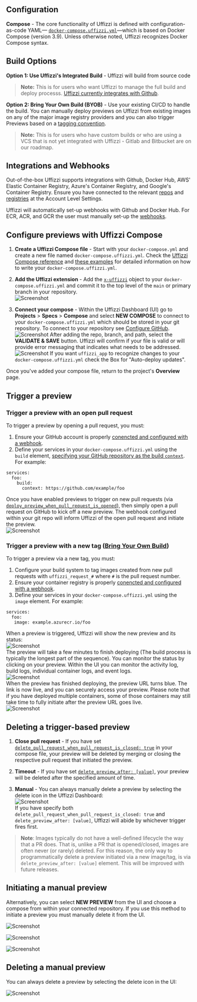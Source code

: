 ## Configuration

**Compose**  - The core functionality of Uffizzi is defined with configuration-as-code YAML— [`docker-compose.uffizzi.yml`](references/compose-spec.md)—which is based on Docker Compose (version 3.9).  Unless otherwise noted, Uffizzi recognizes Docker Compose syntax.  

## Build Options

**Option 1: Use Uffizzi's Integrated Build** - Uffizzi will build from source code  

> **Note:** This is for users who want Uffizzi to manage the full build and deploy processs. [Uffizzi currently integrates with Github](guides/git-integrations.md).
   
**Option 2: Bring Your Own Build (BYOB)** - Use your existing CI/CD to handle the build. You can manually deploy previews on Uffizzi from existing images on any of the major image registry providers and you can also trigger Previews based on a [tagging convention](engineeringblog/ci-cd-registry.md).
     
> **Note:** This is for users who have custom builds or who are using a VCS that is not yet integrated with Uffizzi - Gitlab and Bitbucket are on our roadmap.

## Integrations and Webhooks

Out-of-the-box Uffizzi supports integrations with Github, Docker Hub, AWS' Elastic Container Registry, Azure's Container Registry, and Google's Container Registry.  Ensure you have connected to the relevant [repos](guides/git-integrations.md) and [registries](guides/container-registry-integrations.md) at the Account Level Settings.   

Uffizzi will automatically set-up webhooks with Github and Docker Hub.  For ECR, ACR, and GCR the user must manually set-up the [webhooks](guides/container-registry-integrations.md).  

## Configure previews with Uffizzi Compose 

1. **Create a Uffizzi Compose file** - Start with your `docker-compose.yml` and create a new file named `docker-compose.uffizzi.yml`.  Check the [Uffizzi Compose reference](references/compose-spec.md) and [these examples](examples/example-compose.md) for detailed information on how to write your `docker-compose.uffizzi.yml`.  

2. **Add the Uffizzi extension** - Add the [`x-uffizzi`](references/compose-spec.md#x-uffizzi) object to your `docker-compose.uffizzi.yml` and commit it to the top level of the `main` or primary branch in your repository.  
![Screenshot](assets/images/compose-in-git.png)

3. **Connect your compose** - Within the Uffizzi Dashboard (UI) go to **Projects** > **Specs** > **Compose** and select **NEW COMPOSE** to connect to your `docker-compose.uffizzi.yml` which should be stored in your git repository.  To connect to your repository see [Configure GitHub](guides/git-integrations.md).  
![Screenshot](assets/images/compose-one.png)
After adding the repo, branch, and path, select the **VALIDATE & SAVE** button. Uffizzi will confirm if your file is valid or will provide error messaging that indicates what needs to be addressed.  
![Screenshot](assets/images/add-compose.png)
If you want `uffizzi_app` to recognize changes to your `docker-compose.uffizzi.yml` check the Box for "Auto-deploy updates".

Once you've added your compose file, return to the project's **Overview** page.  

## Trigger a preview  

### Trigger a preview with an open pull request  
 
 To trigger a preview by opening a pull request, you must:  

1. Ensure your GitHub account is properly [conencted and configured with a webhook](guides/git-integrations.md).  
2. Define your services in your `docker-compose.uffizzi.yml` using the `build` element, [specifying your GitHub repository as the build `context`](references/compose-spec.md#build). For example: 
 ```
 services:  
   foo:
     build:
       context: https://github.com/example/foo
 ```
 
 Once you have enabled previews to trigger on new pull requests (via [`deploy_preview_when_pull_request_is_opened`](references/compose-spec.md#deploy_preview_when_pull_request_is_opened)), then simply open a pull request on GitHub to kick off a new preview. The webhook configured within your git repo will inform Uffizzi of the open pull request and initiate the preview.   
![Screenshot](assets/images/open-pr.png)

### Trigger a preview with a new tag ([Bring Your Own Build](engineeringblog/ci-cd-registry.md))  
To trigger a preview via a new tag, you must:  

1. Configure your build system to tag images created from new pull requests with `uffizzi_request_#` where `#` is the pull request number.  
2. Ensure your container registry is properly [conencted and configured with a webhook](guides/container-registry-integrations.md).  
3. Define your services in your `docker-compose.uffizzi.yml` using the `image` element. For example: 
```
services:  
  foo:
   image: example.azurecr.io/foo
```

When a preview is triggered, Uffizzi will show the new preview and its status:  
![Screenshot](assets/images/initiated-preview.png)   
The preview will take a few minutes to finish deploying (The build process is typically the longest part of the sequence). You can monitor the status by clicking on your preview. Within the UI you can monitor the activity log, build logs, individual container logs, and event logs.  
![Screenshot](assets/images/preview-status.png)  
When the preview has finished deploying, the preview URL turns blue. The link is now live, and you can securely access your preview. Please note that if you have deployed multiple containers, some of those containers may still take time to fully initiate after the preview URL goes live.  
![Screenshot](assets/images/preview-link-live.png)

## Deleting a trigger-based preview

1. **Close pull request** - If you have set [`delete_pull_request_when_pull_request_is_closed: true`](references/compose-spec.md#delete_pull_request_when_pull_request_is_closed) in your compose file, your preview will be deleted by merging or closing the respective pull request that initiated the preview.  

2. **Timeout** - If you have set [`delete_preview_after: [value]`](references/compose-spec.md#delete_preview_after), your preview will be deleted after the specified amount of time.

3. **Manual** - You can always manually delete a preview by selecting the delete icon in the Uffizzi Dashboard:  
![Screenshot](assets/images/delete.png)  
If you have specify both `delete_pull_request_when_pull_request_is_closed: true` and `delete_preview_after: [value]`, Uffizzi will abide by whichever trigger fires first.  

> **Note**: Images typically do not have a well-defined lifecycle the way that a PR does. That is, unlike a PR that is opened/closed, images are often never (or rarely) deleted. For this reason, the only way to programmatically delete a preview initiated via a new image/tag, is via `delete_preview_after: [value]` element. This will be improved with future releases.  

## Initiating a manual preview

Alternatively, you can select **NEW PREVIEW** from the UI and choose a compose from within your connected repository.  If you use this method to initiate a preview you must manually delete it from the UI.  

![Screenshot](assets/images/compose-two.png)

![Screenshot](assets/images/compose-three.png)

![Screenshot](assets/images/compose-four.png)


## Deleting a manual preview

You can always delete a preview by selecting the delete icon in the UI:  

![Screenshot](assets/images/delete.png)
